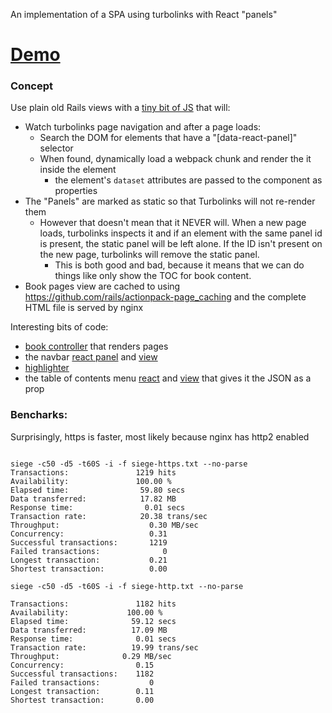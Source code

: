 An implementation of a SPA using turbolinks with React "panels"

# [Demo](https://spa-turbolinks.rdls.org/)

### Concept

Use plain old Rails views with a [tiny bit of JS](app/javascript/panels/attach.js) that will:

 * Watch turbolinks page navigation and after a page loads:
   * Search the DOM for elements that have a "[data-react-panel]" selector
   * When found, dynamically load a webpack chunk and render the it inside the element
      * the element's `dataset` attributes are passed to the component as properties
 * The "Panels" are marked as static so that Turbolinks will not re-render them
   * However that doesn't mean that it NEVER will.  When a new page loads, turbolinks inspects it and if an element with the same panel id is present, the static panel will be left alone.  If the ID isn't present on the new page, turbolinks will remove the static panel.
      * This is both good and bad, because it means that we can do things like only show the TOC for book content.
 * Book pages view are cached to using https://github.com/rails/actionpack-page_caching and the complete HTML file is served by nginx

Interesting bits of code:

  * [book controller](app/controllers/book_controller.rb) that renders pages
  * the navbar [react panel](app/javascript/panels/navbar.js) and [view](app/views/application/_navbar.html.erb)
  * [highlighter](app/javascript/panels/highlighting.js)
  * the table of contents menu [react](app/javascript/panels/book-toc-menu.js) and [view](app/views/application/_book_toc_menu.html.erb) that gives it the JSON as a prop


### Bencharks:

Surprisingly, https is faster, most likely because nginx has http2 enabled

```

siege -c50 -d5 -t60S -i -f siege-https.txt --no-parse
Transactions:               1219 hits
Availability:               100.00 %
Elapsed time:                59.80 secs
Data transferred:            17.82 MB
Response time:                0.01 secs
Transaction rate:            20.38 trans/sec
Throughput:                    0.30 MB/sec
Concurrency:                   0.31
Successful transactions:       1219
Failed transactions:              0
Longest transaction:           0.21
Shortest transaction:          0.00

siege -c50 -d5 -t60S -i -f siege-http.txt --no-parse

Transactions:               1182 hits
Availability:             100.00 %
Elapsed time:              59.12 secs
Data transferred:          17.09 MB
Response time:              0.01 secs
Transaction rate:          19.99 trans/sec
Throughput:              0.29 MB/sec
Concurrency:                0.15
Successful transactions:    1182
Failed transactions:           0
Longest transaction:        0.11
Shortest transaction:       0.00
```

